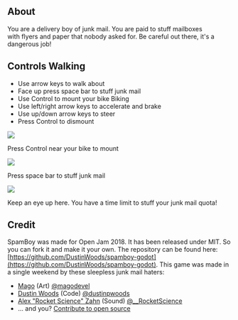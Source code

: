 ## About
You are a delivery boy of junk mail. You are paid to stuff mailboxes with flyers and paper that nobody asked for. Be careful out there, it's a dangerous job!
## Controls Walking
* Use arrow keys to walk about
* Face up press space bar to stuff junk mail
* Use Control to mount your bike Biking
* Use left/right arrow keys to accelerate and brake
* Use up/down arrow keys to steer
* Press Control to dismount

![](https://img.itch.zone/aW1nLzE1NDU3NDYucG5n/original/i4JYW0.png)

<figcaption>Press Control near your bike to mount</figcaption>

![](https://img.itch.zone/aW1nLzE1NDU3NDcucG5n/original/ksf2oG.png)

<figcaption>Press space bar to stuff junk mail</figcaption>

![](https://img.itch.zone/aW1nLzE1NDU3NDgucG5n/original/qJ67g6.png)

<figcaption>Keep an eye up here. You have a time limit to stuff your junk mail quota!</figcaption>

## Credit
SpamBoy was made for Open Jam 2018\. It has been released under MIT. So you can fork it and make it your own. The repository can be found here: [https://github.com/DustinWoods/spamboy-godot](https://github.com/DustinWoods/spamboy-godot). This game was made in a single weekend by these sleepless junk mail haters:
* [Mago](https://itch.io/profile/magodev) (Art) [@magodevel](https://twitter.com/magodevel)
* [Dustin Woods](https://itch.io/profile/altru) (Code) [@dustinpwoods](https://twitter.com/__RocketScience)
* [Alex "Rocket Science" Zahn](https://itch.io/profile/rocketsciencewins) (Sound) [@__RocketScience](https://twitter.com/__RocketScience)
* ... and you? [Contribute to open source](https://github.com/DustinWoods/spamboy-godot)
